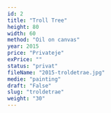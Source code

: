 ```yaml
---
id: 2
title: "Troll Tree"
height: 80
width: 60
method: "Oil on canvas"
year: 2015
price: "Privateje"
exPrice: ""
status: "privat"
fileName: "2015-troldetrae.jpg"
medie: "painting"
draft: "False"
slug: "troldetrae"
weight: "30"
---
```

